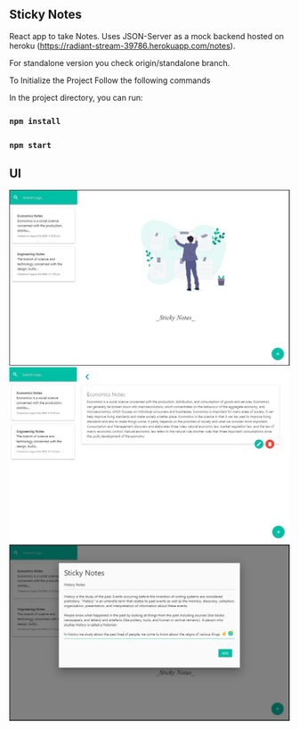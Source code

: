 ## Sticky Notes

React app to take Notes. Uses JSON-Server as a mock backend hosted on heroku (https://radiant-stream-39786.herokuapp.com/notes).

For standalone version you check origin/standalone branch.

To Initialize the Project Follow the following commands

In the project directory, you can run:

### `npm install`

### `npm start`

## UI

<img src="src/image/stickynotes.JPG">

<img src="src/image/stickynotes2.JPG">

<img src="src/image/stickynotes3.JPG">
